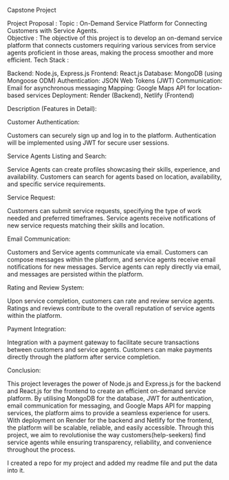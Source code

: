 
Capstone Project

Project Proposal : 
Topic :
On-Demand Service Platform for Connecting Customers with Service Agents.     
Objective : 
The objective of this project is to develop an on-demand service platform that connects customers requiring various services from service agents proficient in those areas, making the process smoother and more efficient.
Tech Stack : 

Backend: Node.js, Express.js
Frontend: React.js
Database: MongoDB (using Mongoose ODM)
Authentication: JSON Web Tokens (JWT)
Communication: Email for asynchronous messaging
Mapping: Google Maps API for location-based services
Deployment: Render (Backend), Netlify (Frontend)

Description (Features in Detail):

Customer Authentication:

Customers can securely sign up and log in to the platform.
Authentication will be implemented using JWT for secure user sessions.

Service Agents Listing and Search:

Service Agents can create profiles showcasing their skills, experience, and availability.
Customers can search for agents based on location, availability, and specific service requirements.


Service Request:


Customers can submit service requests, specifying the type of work needed and preferred timeframes.
Service agents receive notifications of new service requests matching their skills and location.

Email Communication:

Customers and Service agents communicate via email.
Customers can compose messages within the platform, and service agents receive email notifications for new messages.
Service agents can reply directly via email, and messages are persisted within the platform.

Rating and Review System:

Upon service completion, customers can rate and review service agents.
Ratings and reviews contribute to the overall reputation of service agents within the platform.

Payment Integration:

Integration with a payment gateway to facilitate secure transactions between customers and service agents.
Customers can make payments directly through the platform after service completion.

Conclusion:

This project leverages the power of Node.js and Express.js for the backend and React.js for the frontend to create an efficient on-demand service platform. By utilising MongoDB for the database, JWT for authentication, email communication for messaging, and Google Maps API for mapping services, the platform aims to provide a seamless experience for users. With deployment on Render for the backend and Netlify for the frontend, the platform will be scalable, reliable, and easily accessible. Through this project, we aim to revolutionise the way customers(help-seekers) find service agents while ensuring transparency, reliability, and convenience throughout the process.



I created a repo for my project and added my readme file and put the data  into it.

